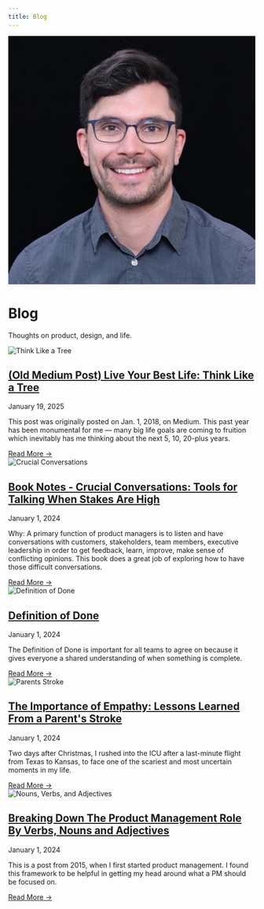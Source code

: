 ```yaml
---
title: Blog
---
```


<div class="hero">
    <img src="/assets/images/profile.jpeg" alt="Jacob Poterbin" class="profile-image">
    <div class="hero-content">
        <h1>Blog</h1>
        <p>Thoughts on product, design, and life.</p>
    </div>
</div>

<div class="content-section blog-content">
    <div class="blog-grid">
        <article class="blog-preview">
            <img src="../assets/images/blog/tree.jpg" alt="Think Like a Tree" class="blog-preview-image">
            <div class="blog-preview-content">
                <h2><a href="tree.html">(Old Medium Post) Live Your Best Life: Think Like a Tree</a></h2>
                <time class="blog-date">January 19, 2025</time>
                <p class="blog-excerpt">This post was originally posted on Jan. 1, 2018, on Medium. This past year has been monumental for me — many big life goals are coming to fruition which inevitably has me thinking about the next 5, 10, 20-plus years.</p>
                <a href="blog/tree.html" class="read-more">Read More →</a>
            </div>
        </article>
        <article class="blog-preview">
            <img src="../assets/images/blog/crucial-conversations.png" alt="Crucial Conversations" class="blog-preview-image">
            <div class="blog-preview-content">
                <h2><a href="blog/crucial-conversations.html">Book Notes - Crucial Conversations: Tools for Talking When Stakes Are High</a></h2>
                <time class="blog-date">January 1, 2024</time>
                <p class="blog-excerpt">Why: A primary function of product managers is to listen and have conversations with customers, stakeholders, team members, executive leadership in order to get feedback, learn, improve, make sense of conflicting opinions. This book does a great job of exploring how to have those difficult conversations.</p>
                <a href="blog/crucial-conversations.html" class="read-more">Read More →</a>
            </div>
        </article>
        <article class="blog-preview">
            <img src="../assets/images/blog/definition-of-done.jpg" alt="Definition of Done" class="blog-preview-image">
            <div class="blog-preview-content">
                <h2><a href="blog/definition-of-done.html">Definition of Done</a></h2>
                <time class="blog-date">January 1, 2024</time>
                <p class="blog-excerpt">The Definition of Done is important for all teams to agree on because it gives everyone a shared understanding of when something is complete.</p>
                <a href="blog/definition-of-done.html" class="read-more">Read More →</a>
            </div>
        </article>
        <article class="blog-preview">
            <img src="../assets/images/blog/parents-stroke.jpg" alt="Parents Stroke" class="blog-preview-image">
            <div class="blog-preview-content">
                <h2><a href="blog/parents-stroke.html">The Importance of Empathy: Lessons Learned From a Parent's Stroke</a></h2>
                <time class="blog-date">January 1, 2024</time>
                <p class="blog-excerpt">Two days after Christmas, I rushed into the ICU after a last-minute flight from Texas to Kansas, to face one of the scariest and most uncertain moments in my life.</p>
                <a href="blog/parents-stroke.html" class="read-more">Read More →</a>
            </div>
        </article>
        <article class="blog-preview">
            <img src="../assets/images/blog/nouns-verbs-adjectives.jpg" alt="Nouns, Verbs, and Adjectives" class="blog-preview-image">
            <div class="blog-preview-content">
                <h2><a href="blog/nouns-verbs-adjectives.html">Breaking Down The Product Management Role By Verbs, Nouns and Adjectives</a></h2>
                <time class="blog-date">January 1, 2024</time>
                <p class="blog-excerpt">This is a post from 2015, when I first started product management. I found this framework to be helpful in getting my head around what a PM should be focused on.</p>
                <a href="blog/nouns-verbs-adjectives.html" class="read-more">Read More →</a>
            </div>
        </article>
    </div>
</div>